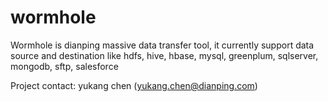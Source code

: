 wormhole
========

Wormhole is dianping massive data transfer tool, it currently support data source and destination like hdfs, hive, hbase, mysql, greenplum, sqlserver, mongodb, sftp, salesforce

Project contact: yukang chen (yukang.chen@dianping.com)



